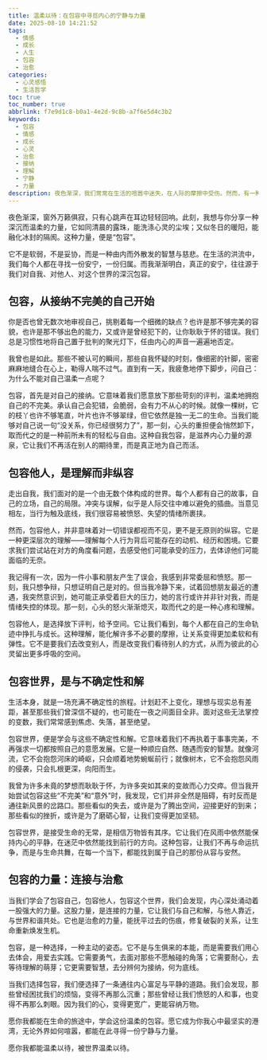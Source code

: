 ```yaml
---
title: 温柔以待：在包容中寻觅内心的宁静与力量
date: 2025-08-10 14:21:52
tags:
  - 情感
  - 成长
  - 人生
  - 包容
  - 治愈
categories:
  - 心灵感悟
  - 生活哲学
toc: true
toc_number: true
abbrlink: f7e9d1c8-b0a1-4e2d-9c8b-a7f6e5d4c3b2
keywords:
  - 包容
  - 情感
  - 成长
  - 心灵
  - 治愈
  - 接纳
  - 理解
  - 宁静
  - 力量
description: 夜色渐深，我们常常在生活的喧嚣中迷失，在人际的摩擦中受伤。然而，有一种力量，能温柔地抚平一切波澜，那就是包容。它不仅是对他人的理解与接纳，更是对自我、对世界深沉的爱与和解。本文将带你走进包容的内心世界，感受它如何滋养我们的灵魂，带来真正的宁静与力量。
---
```


夜色渐深，窗外万籁俱寂，只有心跳声在耳边轻轻回响。此刻，我想与你分享一种深沉而温柔的力量，它如同清晨的露珠，能洗涤心灵的尘埃；又似冬日的暖阳，能融化冰封的隔阂。这种力量，便是“包容”。

它不是软弱，不是妥协，而是一种由内而外散发的智慧与慈悲。在生活的洪流中，我们每个人都在寻找一份安宁，一份归属。而我渐渐明白，真正的安宁，往往源于我们对自我、对他人、对这个世界的深沉包容。

## 包容，从接纳不完美的自己开始

你是否也曾无数次地审视自己，挑剔着每一个细微的缺点？也许是那不够完美的容貌，也许是那不够出色的能力，又或许是曾经犯下的，让你耿耿于怀的错误。我们总是习惯性地将自己置于批判的聚光灯下，任由内心的声音一遍遍地否定。

我曾也是如此。那些不被认可的瞬间，那些自我怀疑的时刻，像细密的针脚，密密麻麻地缝合在心上，勒得人喘不过气。直到有一天，我疲惫地停下脚步，问自己：为什么不能对自己温柔一点呢？

包容，首先是对自己的接纳。它意味着我们愿意放下那些苛刻的评判，温柔地拥抱自己的不完美。承认自己会犯错，会脆弱，会有力不从心的时候。就像一棵树，它的枝丫也许不够笔直，叶片也许不够翠绿，但它依然是独一无二的生命。当我们能够对自己说一句“没关系，你已经很努力了”，那一刻，心头的重担便会悄然卸下，取而代之的是一种前所未有的轻松与自由。这种自我包容，是滋养内心力量的源泉，它让我们不再活在别人的期待里，而是真正地为自己而活。

## 包容他人，是理解而非纵容

走出自我，我们面对的是一个由无数个体构成的世界。每个人都有自己的故事，自己的立场，自己的局限。冲突与误解，似乎是人际交往中难以避免的插曲。当意见相左，当行为触及底线，我们很容易被愤怒、失望的情绪所裹挟。

然而，包容他人，并非意味着对一切错误都视而不见，更不是无原则的纵容。它是一种更深层次的理解——理解每个人行为背后可能存在的动机、经历和困境。它要求我们尝试站在对方的角度看问题，去感受他们可能承受的压力，去体谅他们可能面临的无奈。

我记得有一次，因为一件小事和朋友产生了误会，我感到非常委屈和愤怒。那一刻，我只想争辩，只想证明自己是对的。但当我冷静下来，试着回想朋友最近的遭遇，我突然意识到，她可能正承受着巨大的压力，她的言行或许并非针对我，而是情绪失控的体现。那一刻，心头的怒火渐渐熄灭，取而代之的是一种心疼和理解。

包容他人，是选择放下评判，给予空间。它让我们看到，每个人都在自己的生命轨迹中挣扎与成长。这种理解，能化解许多不必要的摩擦，让关系变得更加柔软和有弹性。它不是要我们去改变别人，而是改变我们看待别人的方式，从而为彼此的心灵留出更多呼吸的空间。

## 包容世界，是与不确定性和解

生活本身，就是一场充满不确定性的旅程。计划赶不上变化，理想与现实总有差距，甚至那些我们曾深信不疑的，也可能在一夜之间面目全非。面对这些无法掌控的变数，我们常常感到焦虑、失落，甚至绝望。

包容世界，便是学会与这些不确定性和解。它意味着我们不再执着于事事完美，不再强求一切都按照自己的意愿发展。它是一种顺应自然、随遇而安的智慧。就像河流，它不会抱怨河床的崎岖，只会顺着地势蜿蜒前行；就像树木，它不会抱怨风雨的侵袭，只会扎根更深，向阳而生。

我曾为许多未竟的梦想而耿耿于怀，为许多突如其来的变故而心力交瘁。但当我开始尝试包容这些“不完美”和“意外”时，我发现，它们并非全然是阻碍，有时反而是通往新风景的岔路口。那些看似的失去，或许是为了腾出空间，迎接更好的到来；那些看似的挫折，或许是为了磨砺心智，让我们变得更加坚韧。

包容世界，是接受生命的无常，是相信万物皆有其序。它让我们在风雨中依然能保持内心的平静，在迷茫中依然能找到前行的方向。这种包容，让我们不再与命运抗争，而是与生命共舞，在每一个当下，都能找到属于自己的那份从容与安然。

## 包容的力量：连接与治愈

当我们学会了包容自己，包容他人，包容这个世界，我们会发现，内心深处涌动着一股强大的力量。这股力量，是连接的力量，它让我们与自己和解，与他人靠近，与世界和谐共处。它也是治愈的力量，能抚平过去的伤痕，修复破裂的关系，让生命重新焕发生机。

包容，是一种选择，一种主动的姿态。它不是与生俱来的本能，而是需要我们用心去体会，用爱去实践。它需要勇气，去面对那些不愿触碰的角落；它需要耐心，去等待理解的萌芽；它更需要智慧，去分辨何为接纳，何为底线。

当我们选择包容，我们便选择了一条通往内心富足与平静的道路。我们会发现，那些曾经困扰我们的烦恼，变得不再那么沉重；那些曾经让我们愤怒的人和事，也变得不再那么刺眼。因为我们的心，变得更宽广，更能容纳万物。

愿你我都能在生命的旅途中，学会这份温柔的包容。愿它成为你我心中最坚实的港湾，无论外界如何喧嚣，都能在此寻得一份宁静与力量。

愿你我都能温柔以待，被世界温柔以待。